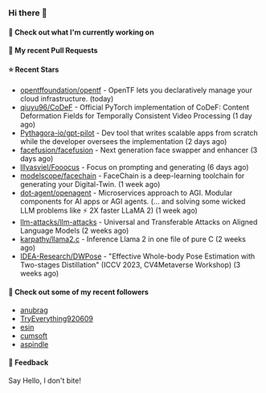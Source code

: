 ### Hi there 👋

#### 👷 Check out what I'm currently working on

#### 🔨 My recent Pull Requests


#### ⭐ Recent Stars

- [opentffoundation/opentf](https://github.com/opentffoundation/opentf) - OpenTF lets you declaratively manage your cloud infrastructure. (today)
- [qiuyu96/CoDeF](https://github.com/qiuyu96/CoDeF) - Official PyTorch implementation of CoDeF: Content Deformation Fields for Temporally Consistent Video Processing (1 day ago)
- [Pythagora-io/gpt-pilot](https://github.com/Pythagora-io/gpt-pilot) - Dev tool that writes scalable apps from scratch while the developer oversees the implementation (2 days ago)
- [facefusion/facefusion](https://github.com/facefusion/facefusion) - Next generation face swapper and enhancer (3 days ago)
- [lllyasviel/Fooocus](https://github.com/lllyasviel/Fooocus) - Focus on prompting and generating (6 days ago)
- [modelscope/facechain](https://github.com/modelscope/facechain) - FaceChain is a deep-learning toolchain for generating your Digital-Twin. (1 week ago)
- [dot-agent/openagent](https://github.com/dot-agent/openagent) - Microservices approach to AGI. Modular components for AI apps or AGI agents. (... and solving some wicked LLM problems like ⚡ 2X  faster LLaMA 2) (1 week ago)
- [llm-attacks/llm-attacks](https://github.com/llm-attacks/llm-attacks) - Universal and Transferable Attacks on Aligned Language Models (2 weeks ago)
- [karpathy/llama2.c](https://github.com/karpathy/llama2.c) - Inference Llama 2 in one file of pure C (2 weeks ago)
- [IDEA-Research/DWPose](https://github.com/IDEA-Research/DWPose) - &#34;Effective Whole-body Pose Estimation with Two-stages Distillation&#34; (ICCV 2023, CV4Metaverse Workshop) (3 weeks ago)

#### 👯 Check out some of my recent followers

- [anubrag](https://github.com/anubrag)
- [TryEverything920609](https://github.com/TryEverything920609)
- [esin](https://github.com/esin)
- [cumsoft](https://github.com/cumsoft)
- [aspindle](https://github.com/aspindle)

#### 💬 Feedback

Say Hello, I don't bite!